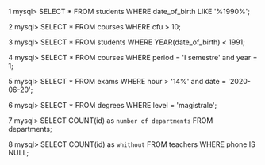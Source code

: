 1
mysql> SELECT * FROM students WHERE date_of_birth LIKE '%1990%';

2
mysql> SELECT * FROM courses WHERE cfu > 10;

3
mysql> SELECT * FROM students WHERE YEAR(date_of_birth) < 1991;

4
mysql>  SELECT * FROM courses WHERE period = 'I semestre' and year = 1;

5
mysql> SELECT * FROM exams WHERE hour > '14%' and date = '2020-06-20';

6
mysql> SELECT * FROM degrees WHERE level = 'magistrale';

7
mysql>  SELECT COUNT(id) as `number of departments` FROM departments;

8
mysql> SELECT COUNT(id) as `whithout` FROM teachers WHERE phone IS NULL;
